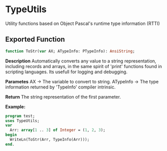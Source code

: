 # TypeUtils

Utility functions based on Object Pascal's runtime type information (RTTI)

## Exported Function

```pascal
function ToStr(var AX; ATypeInfo: PTypeInfo): AnsiString;
```
**Description**
Automatically converts any value to a string representation, including records and arrays, in the same spirit of 'print' functions found in scripting languages. Its usefull for logging and debugging.

**Parametes**
AX -> The variable to convert to string.
ATypeInfo -> The type information returned by 'TypeInfo' compiler intrinsic.

**Return**
The string representation of the first parameter.

**Example:**
```pascal
program test;
uses TypeUtils;
var
  Arr: array[1 .. 3] of Integer = (1, 2, 3);
begin
  WriteLn(ToStr(Arr, TypeInfo(Arr)));
end.
```

